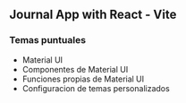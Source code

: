 ## Journal App with React - Vite

### Temas puntuales

- Material UI
- Componentes de Material UI
- Funciones propias de Material UI
- Configuracion de temas personalizados
